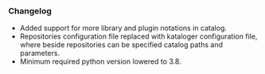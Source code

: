 ### Changelog

* Added support for more library and plugin notations in catalog.
* Repositories configuration file replaced with kataloger configuration file, where beside repositories can be specified catalog paths and parameters.
* Minimum required python version lowered to 3.8.
